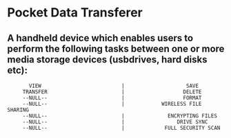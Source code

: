 # Pocket Data Transferer
## A handheld device which enables users to perform the following tasks between one or more media storage devices (usbdrives, hard disks etc):
           VIEW                          |                    SAVE
         TRANSFER                        |                   DELETE
         --NULL--                        |                   FORMAT
         --NULL--                        |            WIRELESS FILE SHARING
         --NULL--                        |              ENCRYPTING FILES
         --NULL--                        |                 DRIVE SYNC
         --NULL--                        |             FULL SECURITY SCAN 

